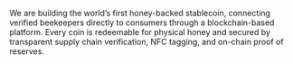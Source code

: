We are building the world’s first honey-backed stablecoin, connecting verified beekeepers directly to consumers through a blockchain-based platform. Every coin is redeemable for physical honey and secured by transparent supply chain verification, NFC tagging, and on-chain proof of reserves.

